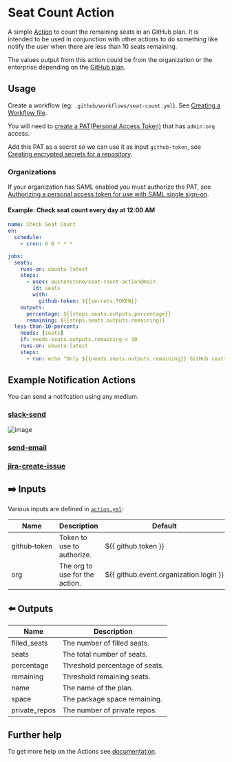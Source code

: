 # Seat Count Action

A simple [Action](https://docs.github.com/en/actions) to count the remaining seats in an GitHub plan. It is intended to be used in conjunction with other actions to do something like notify the user when there are less than 10 seats remaining.

The values output from this action could be from the organization or the enterprise depending on the [GitHub plan](https://github.com/pricing).

## Usage
Create a workflow (eg: `.github/workflows/seat-count.yml`). See [Creating a Workflow file](https://help.github.com/en/articles/configuring-a-workflow#creating-a-workflow-file).

You will need to [create a PAT(Personal Access Token)](https://github.com/settings/tokens/new?scopes=admin:org) that has `admin:org` access.

Add this PAT as a secret so we can use it as input `github-token`, see [Creating encrypted secrets for a repository](https://docs.github.com/en/enterprise-cloud@latest/actions/security-guides/encrypted-secrets#creating-encrypted-secrets-for-a-repository).

### Organizations

If your organization has SAML enabled you must authorize the PAT, see [Authorizing a personal access token for use with SAML single sign-on](https://docs.github.com/en/enterprise-cloud@latest/authentication/authenticating-with-saml-single-sign-on/authorizing-a-personal-access-token-for-use-with-saml-single-sign-on).

#### Example: Check seat count every day at 12:00 AM
```yml
name: Check Seat Count
on:
  schedule:
    - cron: 0 0 * * *

jobs:
  seats:
    runs-on: ubuntu-latest
    steps:
      - uses: austenstone/seat-count-action@main
        id: seats
        with:
          github-token: ${{secrets.TOKEN}}
    outputs:
      percentage: ${{steps.seats.outputs.percentage}}
      remaining: ${{steps.seats.outputs.remaining}}
  less-than-10-percent:
    needs: [seats]
    if: needs.seats.outputs.remaining < 10
    runs-on: ubuntu-latest
    steps:
      - run: echo "Only ${{needs.seats.outputs.remaining}} GitHub seats remaining!"
```
## Example Notification Actions
You can send a notifcation using any medium.

### [slack-send](https://github.com/marketplace/actions/slack-send)
![image](https://user-images.githubusercontent.com/22425467/187817355-b4da99fd-3759-49f4-a9fd-42575b7c47a8.png)

### [send-email](https://github.com/marketplace/actions/send-email)

### [jira-create-issue](https://github.com/marketplace/actions/jira-create-issue)

## ➡️ Inputs
Various inputs are defined in [`action.yml`](action.yml):

| Name | Description | Default |
| --- | - | - |
| github&#x2011;token | Token to use to authorize. | ${{&nbsp;github.token&nbsp;}} |
| org | The org to use for the action. | ${{&nbsp;github.event.organization.login&nbsp;}} |

## ⬅️ Outputs
| Name | Description |
| --- | - |
| filled_seats | The number of filled seats. |
| seats | The total number of seats. |
| percentage | Threshold percentage of seats. |
| remaining | Threshold remaining seats. |
| name | The name of the plan. |
| space | The package space remaining. |
| private_repos | The number of private repos. |

## Further help
To get more help on the Actions see [documentation](https://docs.github.com/en/actions).
